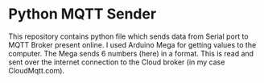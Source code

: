  # Python MQTT Sender
This repository contains python file which sends data from Serial port to MQTT Broker present online.
I used Arduino Mega for getting values to the computer. The Mega sends 6 numbers (here) in a format. This is read and sent over the internet connection to the Cloud broker (in my case CloudMqtt.com). 
